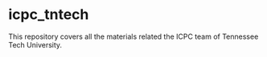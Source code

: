 # icpc_tntech
This repository covers all the materials related the ICPC team of Tennessee Tech University.
